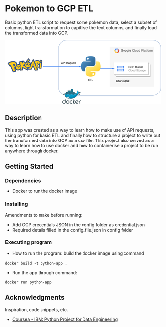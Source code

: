 # Pokemon to GCP ETL

Basic python ETL script to request some pokemon data, select a subset of columns, light transformation to capitlise the text columns, and finally load the transformed data into GCP.

![pokemon ETL diagram](img/poke_etl.drawio.png "Pokemon etl project diagram")

## Description

This app was created as a way to learn how to make use of API requests, using python for basic ETL and finally how to structure a project to write out the transformed data into GCP as a csv file. This project also served as a way to learn how to use docker and how to containerise a project to be run anywhere through docker.

## Getting Started

### Dependencies

- Docker to run the docker image

### Installing

Amendments to make before running:

- Add GCP credentials JSON in the config folder as credential.json
- Required details filled in the config_file.json in config folder

### Executing program

- How to run the program: build the docker image using command

`docker build -t python-app .`

- Run the app through command:

`docker run python-app`

## Acknowledgments

Inspiration, code snippets, etc.

- [Coursea - IBM: Python Project for Data Engineering](hhttps://www.coursera.org/learn/python-project-for-data-engineering)

